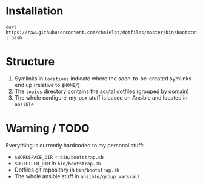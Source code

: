 # Installation

    curl https://raw.githubusercontent.com/chmielot/dotfiles/master/bin/bootstrap.sh | bash

# Structure

1. Symlinks in `locations` indicate where the soon-to-be-created symlinks end up
   (relative to `$HOME/`)
1. The `topics` directory contains the acutal dotfiles (grouped by domain)
1. The whole configure-my-osx stuff is based on Ansible and located in `ansible`

# Warning / TODO

Everything is currently hardcoded to my personal stuff:
* `$WORKSPACE_DIR` in `bin/bootstrap.sh`
* `$DOTFILED_DIR` in `bin/bootstrap.sh`
* Dotfiles git repository in `bin/bootstrap.sh`
* The whole ansible stuff in `ansible/group_vars/all`
